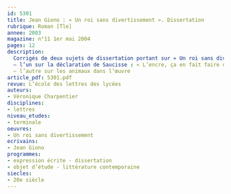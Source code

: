 ```yaml
---
id: 5301
title: Jean Giono : « Un roi sans divertissement ». Dissertation
rubrique: Roman [Tle]
annee: 2003
magazine: n°11 1er mai 2004
pages: 12
description: 
  Corrigés de deux sujets de dissertation portant sur « Un roi sans divertissement », de Jean Giono :
  – l’un sur la déclaration de Saucisse : « L’encre, ça en fait faire des bêtises ? »
  – l’autre sur les animaux dans l’œuvre
article_pdf: 5301.pdf
revue: L’école des lettres des lycées
auteurs:
- Véronique Charpentier
disciplines:
- lettres
niveau_etudes:
- terminale
oeuvres:
- Un roi sans divertissement
ecrivains:
- Jean Giono
programmes:
- expression écrite - dissertation
- objet d’étude - littérature contemporaine
siecles:
- 20e siècle
---
```

